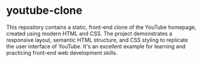 # youtube-clone
This repository contains a static, front-end clone of the YouTube homepage, created using modern HTML and CSS. The project demonstrates a responsive layout, semantic HTML structure, and CSS styling to replicate the user interface of YouTube. It's an excellent example for learning and practicing front-end web development skills.
